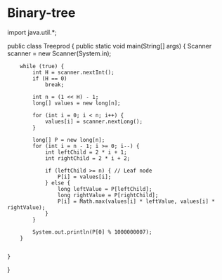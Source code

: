 # Binary-tree


import java.util.*;

public class Treeprod {
    public static void main(String[] args) {
        Scanner scanner = new Scanner(System.in);

        while (true) {
            int H = scanner.nextInt();
            if (H == 0)
                break;

            int n = (1 << H) - 1;
            long[] values = new long[n];

            for (int i = 0; i < n; i++) {
                values[i] = scanner.nextLong();
            }

            long[] P = new long[n];
            for (int i = n - 1; i >= 0; i--) {
                int leftChild = 2 * i + 1;
                int rightChild = 2 * i + 2;

                if (leftChild >= n) { // Leaf node
                    P[i] = values[i];
                } else {
                    long leftValue = P[leftChild];
                    long rightValue = P[rightChild];
                    P[i] = Math.max(values[i] * leftValue, values[i] * rightValue);
                }
            }

            System.out.println(P[0] % 1000000007);
        }


    }
}
